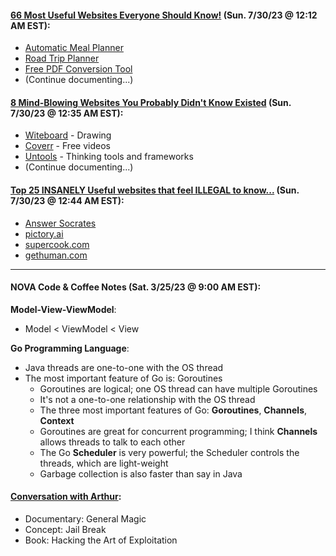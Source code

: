 #### [66 Most Useful Websites Everyone Should Know!](https://www.youtube.com/watch?v=fDdeeMCMJ1c) (Sun. 7/30/23 @ 12:12 AM EST):
* [Automatic Meal Planner](https://www.eatthismuch.com/)
* [Road Trip Planner](https://roadtrippers.com/)
* [Free PDF Conversion Tool](https://smallpdf.com/)
* (Continue documenting...)

#### [8 Mind-Blowing Websites You Probably Didn't Know Existed](https://www.youtube.com/watch?v=PiYS3PMXOjc) (Sun. 7/30/23 @ 12:35 AM EST):
* [Witeboard](https://witeboard.com/) - Drawing
* [Coverr](https://coverr.co/) - Free videos
* [Untools](https://untools.co/) - Thinking tools and frameworks
* (Continue documenting...)

#### [Top 25 INSANELY Useful websites that feel ILLEGAL to know...](https://www.youtube.com/watch?v=QlIAj6XhXPw) (Sun. 7/30/23 @ 12:44 AM EST):
* [Answer Socrates](https://answersocrates.com/)
* [pictory.ai](https://pictory.ai/)
* [supercook.com](https://www.supercook.com/#/desktop)
* [gethuman.com](https://gethuman.com/)

---

#### NOVA Code & Coffee Notes (Sat. 3/25/23 @ 9:00 AM EST):

**Model-View-ViewModel**:
* Model < ViewModel < View

**Go Programming Language**:
* Java threads are one-to-one with the OS thread
* The most important feature of Go is: Goroutines
	* Goroutines are logical; one OS thread can have multiple Goroutines
	* It's not a one-to-one relationship with the OS thread
	* The three most important features of Go: **Goroutines**, **Channels**, **Context**
	* Goroutines are great for concurrent programming; I think **Channels** allows threads to talk to each other
	* The Go **Scheduler** is very powerful; the Scheduler controls the threads, which are light-weight
	* Garbage collection is also faster than say in Java

#### <ins>Conversation with Arthur</ins>:
* Documentary: General Magic
* Concept: Jail Break
* Book: Hacking the Art of Exploitation
